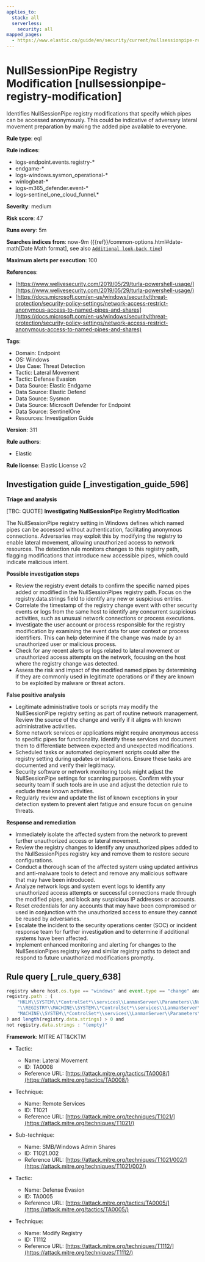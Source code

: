 ```yaml
---
applies_to:
  stack: all
  serverless:
    security: all
mapped_pages:
  - https://www.elastic.co/guide/en/security/current/nullsessionpipe-registry-modification.html
---
```


# NullSessionPipe Registry Modification [nullsessionpipe-registry-modification]

Identifies NullSessionPipe registry modifications that specify which pipes can be accessed anonymously. This could be indicative of adversary lateral movement preparation by making the added pipe available to everyone.

**Rule type**: eql

**Rule indices**:

* logs-endpoint.events.registry-*
* endgame-*
* logs-windows.sysmon_operational-*
* winlogbeat-*
* logs-m365_defender.event-*
* logs-sentinel_one_cloud_funnel.*

**Severity**: medium

**Risk score**: 47

**Runs every**: 5m

**Searches indices from**: now-9m ({{ref}}/common-options.html#date-math[Date Math format], see also [`Additional look-back time`](docs-content://solutions/security/detect-and-alert/create-detection-rule.md#rule-schedule))

**Maximum alerts per execution**: 100

**References**:

* [https://www.welivesecurity.com/2019/05/29/turla-powershell-usage/](https://www.welivesecurity.com/2019/05/29/turla-powershell-usage/)
* [https://docs.microsoft.com/en-us/windows/security/threat-protection/security-policy-settings/network-access-restrict-anonymous-access-to-named-pipes-and-shares](https://docs.microsoft.com/en-us/windows/security/threat-protection/security-policy-settings/network-access-restrict-anonymous-access-to-named-pipes-and-shares)

**Tags**:

* Domain: Endpoint
* OS: Windows
* Use Case: Threat Detection
* Tactic: Lateral Movement
* Tactic: Defense Evasion
* Data Source: Elastic Endgame
* Data Source: Elastic Defend
* Data Source: Sysmon
* Data Source: Microsoft Defender for Endpoint
* Data Source: SentinelOne
* Resources: Investigation Guide

**Version**: 311

**Rule authors**:

* Elastic

**Rule license**: Elastic License v2

## Investigation guide [_investigation_guide_596]

**Triage and analysis**

[TBC: QUOTE]
**Investigating NullSessionPipe Registry Modification**

The NullSessionPipe registry setting in Windows defines which named pipes can be accessed without authentication, facilitating anonymous connections. Adversaries may exploit this by modifying the registry to enable lateral movement, allowing unauthorized access to network resources. The detection rule monitors changes to this registry path, flagging modifications that introduce new accessible pipes, which could indicate malicious intent.

**Possible investigation steps**

* Review the registry event details to confirm the specific named pipes added or modified in the NullSessionPipes registry path. Focus on the registry.data.strings field to identify any new or suspicious entries.
* Correlate the timestamp of the registry change event with other security events or logs from the same host to identify any concurrent suspicious activities, such as unusual network connections or process executions.
* Investigate the user account or process responsible for the registry modification by examining the event data for user context or process identifiers. This can help determine if the change was made by an unauthorized user or malicious process.
* Check for any recent alerts or logs related to lateral movement or unauthorized access attempts on the network, focusing on the host where the registry change was detected.
* Assess the risk and impact of the modified named pipes by determining if they are commonly used in legitimate operations or if they are known to be exploited by malware or threat actors.

**False positive analysis**

* Legitimate administrative tools or scripts may modify the NullSessionPipe registry setting as part of routine network management. Review the source of the change and verify if it aligns with known administrative activities.
* Some network services or applications might require anonymous access to specific pipes for functionality. Identify these services and document them to differentiate between expected and unexpected modifications.
* Scheduled tasks or automated deployment scripts could alter the registry setting during updates or installations. Ensure these tasks are documented and verify their legitimacy.
* Security software or network monitoring tools might adjust the NullSessionPipe settings for scanning purposes. Confirm with your security team if such tools are in use and adjust the detection rule to exclude these known activities.
* Regularly review and update the list of known exceptions in your detection system to prevent alert fatigue and ensure focus on genuine threats.

**Response and remediation**

* Immediately isolate the affected system from the network to prevent further unauthorized access or lateral movement.
* Review the registry changes to identify any unauthorized pipes added to the NullSessionPipes registry key and remove them to restore secure configurations.
* Conduct a thorough scan of the affected system using updated antivirus and anti-malware tools to detect and remove any malicious software that may have been introduced.
* Analyze network logs and system event logs to identify any unauthorized access attempts or successful connections made through the modified pipes, and block any suspicious IP addresses or accounts.
* Reset credentials for any accounts that may have been compromised or used in conjunction with the unauthorized access to ensure they cannot be reused by adversaries.
* Escalate the incident to the security operations center (SOC) or incident response team for further investigation and to determine if additional systems have been affected.
* Implement enhanced monitoring and alerting for changes to the NullSessionPipes registry key and similar registry paths to detect and respond to future unauthorized modifications promptly.


## Rule query [_rule_query_638]

```js
registry where host.os.type == "windows" and event.type == "change" and
registry.path : (
    "HKLM\\SYSTEM\\*ControlSet*\\services\\LanmanServer\\Parameters\\NullSessionPipes",
    "\\REGISTRY\\MACHINE\\SYSTEM\\*ControlSet*\\services\\LanmanServer\\Parameters\\NullSessionPipes",
    "MACHINE\\SYSTEM\\*ControlSet*\\services\\LanmanServer\\Parameters\\NullSessionPipes"
) and length(registry.data.strings) > 0 and
not registry.data.strings : "(empty)"
```

**Framework**: MITRE ATT&CKTM

* Tactic:

    * Name: Lateral Movement
    * ID: TA0008
    * Reference URL: [https://attack.mitre.org/tactics/TA0008/](https://attack.mitre.org/tactics/TA0008/)

* Technique:

    * Name: Remote Services
    * ID: T1021
    * Reference URL: [https://attack.mitre.org/techniques/T1021/](https://attack.mitre.org/techniques/T1021/)

* Sub-technique:

    * Name: SMB/Windows Admin Shares
    * ID: T1021.002
    * Reference URL: [https://attack.mitre.org/techniques/T1021/002/](https://attack.mitre.org/techniques/T1021/002/)

* Tactic:

    * Name: Defense Evasion
    * ID: TA0005
    * Reference URL: [https://attack.mitre.org/tactics/TA0005/](https://attack.mitre.org/tactics/TA0005/)

* Technique:

    * Name: Modify Registry
    * ID: T1112
    * Reference URL: [https://attack.mitre.org/techniques/T1112/](https://attack.mitre.org/techniques/T1112/)



